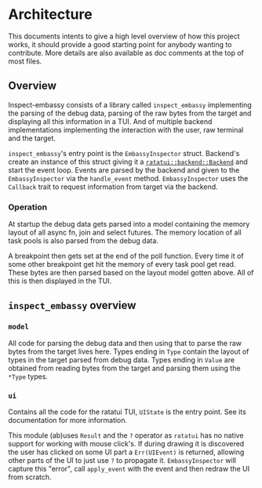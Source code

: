 # Architecture

This documents intents to give a high level overview of how this project works, it should provide
a good starting point for anybody wanting to contribute. More details are also available as doc
comments at the top of most files.

## Overview
Inspect-embassy consists of a library called `inspect_embassy` implementing the parsing of the debug
data, parsing of the raw bytes from the target and displaying all this information in a TUI. And of
multiple backend implementations implementing the interaction with the user, raw terminal and the
target.

`inspect_embassy`'s entry point is the `EmbassyInspector` struct. Backend's create an instance of
this struct giving it a
[`ratatui::backend::Backend`](https://docs.rs/ratatui/latest/ratatui/backend/trait.Backend.html) 
and start the event loop. Events are parsed by the backend and given to the `EmbassyInspector` via
the `handle_event` method. `EmbassyInspector` uses the `Callback` trait to request information from
target via the backend.

### Operation
At startup the debug data gets parsed into a model containing the memory layout of all async fn,
join and select futures. The memory location of all task pools is also parsed from the debug data.

A breakpoint then gets set at the end of the poll function. Every time it of some other breakpoint
get hit the memory of every task pool get read. These bytes are then parsed based on the layout
model gotten above. All of this is then displayed in the TUI.

## `inspect_embassy` overview
### `model`
All code for parsing the debug data and then using that to parse the raw bytes from the target lives
here. Types ending in `Type` contain the layout of types in the target parsed from debug data. Types
ending in `Value` are obtained from reading bytes from the target and parsing them using the `*Type`
types.

### `ui`
Contains all the code for the ratatui TUI, `UIState` is the entry point. See its documentation for
more information.

This module (ab)uses `Result` and the `?` operator as `ratatui` has no native support for working
with mouse click's. If during drawing it is discovered the user has clicked on some UI part a
`Err(UIEvent)` is returned, allowing other parts of the UI to just use `?` to propagate it.
`EmbassyInspector` will capture this "error", call `apply_event` with the event and then redraw the
UI from scratch.
